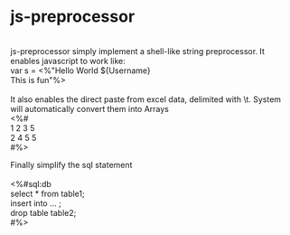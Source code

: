 js-preprocessor
===============
<br/>
js-preprocessor simply implement a shell-like string preprocessor. It enables javascript to work like:<br/>
var s = <%"Hello World ${Username}<br/>
This is fun"%><br/>
<br/>
It also enables the direct paste from excel data, delimited with \t. System will automatically convert them into Arrays<br/>
<%#<br/>
1 2 3 5<br/>
2 4 5 5<br/>
#%><br/>

Finally simplify the sql statement<br/>
<br/>
<%#sql:db<br/>
select * from table1;<br/>
insert into ... ;<br/>
drop table table2;<br/>
#%><br/>
